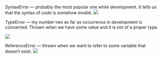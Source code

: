 
SyntaxError — probably the most popular one while development. It tells us that the syntax of code is somehow invalid.
![](https://miro.medium.com/max/676/1*bHYpkRC7C5HGKwaPslJ5IA.png)

TypeError — my number two as far as occurrence in development is concerned. Thrown when we have some value and it is not of a proper type.

![](https://miro.medium.com/max/866/1*aadFSicd8Hr8nIer_5bZsg.png)


ReferenceError — thrown when we want to refer to some variable that doesn’t exist.
![](https://miro.medium.com/max/828/1*bBC8TlPv5ouYsFxYxvKRzg.png)